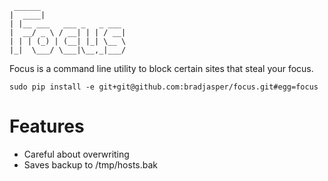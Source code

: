      ______
    |  ____|
    | |__ ___   ___ _   _ ___
    |  __/ _ \ / __| | | / __|
    | | | (_) | (__| |_| \__ \
    |_|  \___/ \___|\__,_|___/


Focus is a command line utility to block certain sites that steal your focus.

    sudo pip install -e git+git@github.com:bradjasper/focus.git#egg=focus


# Features

* Careful about overwriting 
* Saves backup to /tmp/hosts.bak
